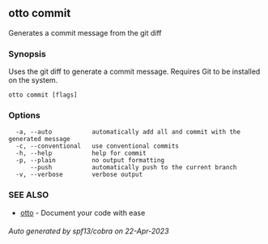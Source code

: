 ## otto commit

Generates a commit message from the git diff

### Synopsis

Uses the git diff to generate a commit message. Requires Git to be installed on the system.

```
otto commit [flags]
```

### Options

```
  -a, --auto           automatically add all and commit with the generated message
  -c, --conventional   use conventional commits
  -h, --help           help for commit
  -p, --plain          no output formatting
      --push           automatically push to the current branch
  -v, --verbose        verbose output
```

### SEE ALSO

* [otto](otto.md)	 - Document your code with ease

###### Auto generated by spf13/cobra on 22-Apr-2023
